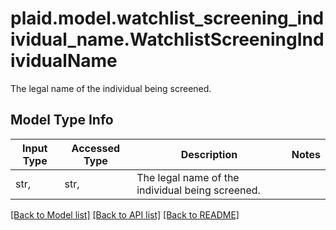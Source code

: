 # plaid.model.watchlist_screening_individual_name.WatchlistScreeningIndividualName

The legal name of the individual being screened.

## Model Type Info
Input Type | Accessed Type | Description | Notes
------------ | ------------- | ------------- | -------------
str,  | str,  | The legal name of the individual being screened. | 

[[Back to Model list]](../../README.md#documentation-for-models) [[Back to API list]](../../README.md#documentation-for-api-endpoints) [[Back to README]](../../README.md)


